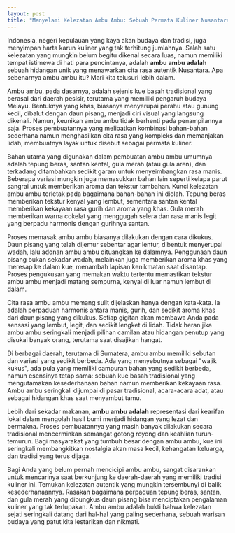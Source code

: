 ```yaml
---
layout: post
title: "Menyelami Kelezatan Ambu Ambu: Sebuah Permata Kuliner Nusantara"
---
```


Indonesia, negeri kepulauan yang kaya akan budaya dan tradisi, juga menyimpan harta karun kuliner yang tak terhitung jumlahnya. Salah satu kelezatan yang mungkin belum begitu dikenal secara luas, namun memiliki tempat istimewa di hati para pencintanya, adalah **ambu ambu adalah** sebuah hidangan unik yang menawarkan cita rasa autentik Nusantara. Apa sebenarnya ambu ambu itu? Mari kita telusuri lebih dalam.

Ambu ambu, pada dasarnya, adalah sejenis kue basah tradisional yang berasal dari daerah pesisir, terutama yang memiliki pengaruh budaya Melayu. Bentuknya yang khas, biasanya menyerupai perahu atau gunung kecil, dibalut dengan daun pisang, menjadi ciri visual yang langsung dikenali. Namun, keunikan ambu ambu tidak berhenti pada penampilannya saja. Proses pembuatannya yang melibatkan kombinasi bahan-bahan sederhana namun menghasilkan cita rasa yang kompleks dan memanjakan lidah, membuatnya layak untuk disebut sebagai permata kuliner.

Bahan utama yang digunakan dalam pembuatan ambu ambu umumnya adalah tepung beras, santan kental, gula merah (atau gula aren), dan terkadang ditambahkan sedikit garam untuk menyeimbangkan rasa manis. Beberapa variasi mungkin juga memasukkan bahan lain seperti kelapa parut sangrai untuk memberikan aroma dan tekstur tambahan. Kunci kelezatan ambu ambu terletak pada bagaimana bahan-bahan ini diolah. Tepung beras memberikan tekstur kenyal yang lembut, sementara santan kental memberikan kekayaan rasa gurih dan aroma yang khas. Gula merah memberikan warna cokelat yang menggugah selera dan rasa manis legit yang berpadu harmonis dengan gurihnya santan.

Proses memasak ambu ambu biasanya dilakukan dengan cara dikukus. Daun pisang yang telah dijemur sebentar agar lentur, dibentuk menyerupai wadah, lalu adonan ambu ambu dituangkan ke dalamnya. Penggunaan daun pisang bukan sekadar wadah, melainkan juga memberikan aroma khas yang meresap ke dalam kue, menambah lapisan kenikmatan saat disantap. Proses pengukusan yang memakan waktu tertentu memastikan tekstur ambu ambu menjadi matang sempurna, kenyal di luar namun lembut di dalam.

Cita rasa ambu ambu memang sulit dijelaskan hanya dengan kata-kata. Ia adalah perpaduan harmonis antara manis, gurih, dan sedikit aroma khas dari daun pisang yang dikukus. Setiap gigitan akan membawa Anda pada sensasi yang lembut, legit, dan sedikit lengket di lidah. Tidak heran jika ambu ambu seringkali menjadi pilihan camilan atau hidangan penutup yang disukai banyak orang, terutama saat disajikan hangat.

Di berbagai daerah, terutama di Sumatera, ambu ambu memiliki sebutan dan variasi yang sedikit berbeda. Ada yang menyebutnya sebagai "wajik kukus", ada pula yang memiliki campuran bahan yang sedikit berbeda, namun esensinya tetap sama: sebuah kue basah tradisional yang mengutamakan kesederhanaan bahan namun memberikan kekayaan rasa. Ambu ambu seringkali dijumpai di pasar tradisional, acara-acara adat, atau sebagai hidangan khas saat menyambut tamu.

Lebih dari sekadar makanan, **ambu ambu adalah** representasi dari kearifan lokal dalam mengolah hasil bumi menjadi hidangan yang lezat dan bermakna. Proses pembuatannya yang masih banyak dilakukan secara tradisional mencerminkan semangat gotong royong dan keahlian turun-temurun. Bagi masyarakat yang tumbuh besar dengan ambu ambu, kue ini seringkali membangkitkan nostalgia akan masa kecil, kehangatan keluarga, dan tradisi yang terus dijaga.

Bagi Anda yang belum pernah mencicipi ambu ambu, sangat disarankan untuk mencarinya saat berkunjung ke daerah-daerah yang memiliki tradisi kuliner ini. Temukan kelezatan autentik yang mungkin tersembunyi di balik kesederhanaannya. Rasakan bagaimana perpaduan tepung beras, santan, dan gula merah yang dibungkus daun pisang bisa menciptakan pengalaman kuliner yang tak terlupakan. Ambu ambu adalah bukti bahwa kelezatan sejati seringkali datang dari hal-hal yang paling sederhana, sebuah warisan budaya yang patut kita lestarikan dan nikmati.
